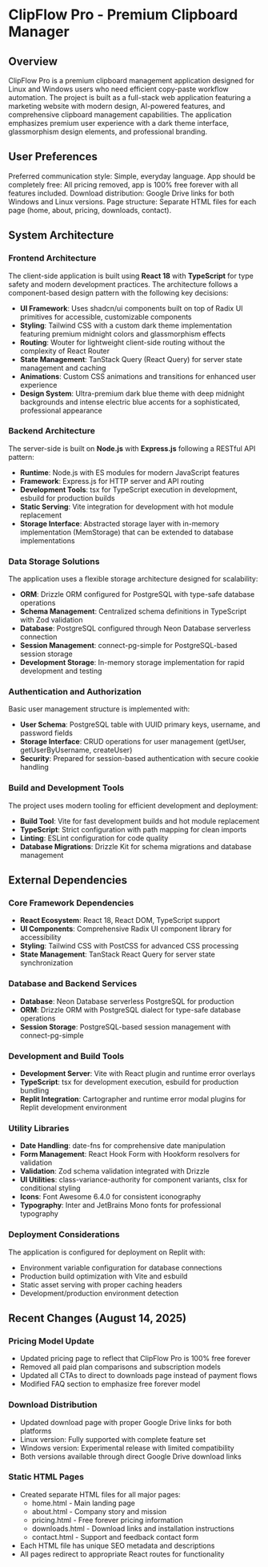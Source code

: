 # ClipFlow Pro - Premium Clipboard Manager

## Overview

ClipFlow Pro is a premium clipboard management application designed for Linux and Windows users who need efficient copy-paste workflow automation. The project is built as a full-stack web application featuring a marketing website with modern design, AI-powered features, and comprehensive clipboard management capabilities. The application emphasizes premium user experience with a dark theme interface, glassmorphism design elements, and professional branding.

## User Preferences

Preferred communication style: Simple, everyday language.
App should be completely free: All pricing removed, app is 100% free forever with all features included.
Download distribution: Google Drive links for both Windows and Linux versions.
Page structure: Separate HTML files for each page (home, about, pricing, downloads, contact).

## System Architecture

### Frontend Architecture
The client-side application is built using **React 18** with **TypeScript** for type safety and modern development practices. The architecture follows a component-based design pattern with the following key decisions:

- **UI Framework**: Uses shadcn/ui components built on top of Radix UI primitives for accessible, customizable components
- **Styling**: Tailwind CSS with a custom dark theme implementation featuring premium midnight colors and glassmorphism effects
- **Routing**: Wouter for lightweight client-side routing without the complexity of React Router
- **State Management**: TanStack Query (React Query) for server state management and caching
- **Animations**: Custom CSS animations and transitions for enhanced user experience
- **Design System**: Ultra-premium dark blue theme with deep midnight backgrounds and intense electric blue accents for a sophisticated, professional appearance

### Backend Architecture
The server-side is built on **Node.js** with **Express.js** following a RESTful API pattern:

- **Runtime**: Node.js with ES modules for modern JavaScript features
- **Framework**: Express.js for HTTP server and API routing
- **Development Tools**: tsx for TypeScript execution in development, esbuild for production builds
- **Static Serving**: Vite integration for development with hot module replacement
- **Storage Interface**: Abstracted storage layer with in-memory implementation (MemStorage) that can be extended to database implementations

### Data Storage Solutions
The application uses a flexible storage architecture designed for scalability:

- **ORM**: Drizzle ORM configured for PostgreSQL with type-safe database operations
- **Schema Management**: Centralized schema definitions in TypeScript with Zod validation
- **Database**: PostgreSQL configured through Neon Database serverless connection
- **Session Management**: connect-pg-simple for PostgreSQL-based session storage
- **Development Storage**: In-memory storage implementation for rapid development and testing

### Authentication and Authorization
Basic user management structure is implemented with:

- **User Schema**: PostgreSQL table with UUID primary keys, username, and password fields
- **Storage Interface**: CRUD operations for user management (getUser, getUserByUsername, createUser)
- **Security**: Prepared for session-based authentication with secure cookie handling

### Build and Development Tools
The project uses modern tooling for efficient development and deployment:

- **Build Tool**: Vite for fast development builds and hot module replacement
- **TypeScript**: Strict configuration with path mapping for clean imports
- **Linting**: ESLint configuration for code quality
- **Database Migrations**: Drizzle Kit for schema migrations and database management

## External Dependencies

### Core Framework Dependencies
- **React Ecosystem**: React 18, React DOM, TypeScript support
- **UI Components**: Comprehensive Radix UI component library for accessibility
- **Styling**: Tailwind CSS with PostCSS for advanced CSS processing
- **State Management**: TanStack React Query for server state synchronization

### Database and Backend Services
- **Database**: Neon Database serverless PostgreSQL for production
- **ORM**: Drizzle ORM with PostgreSQL dialect for type-safe database operations
- **Session Storage**: PostgreSQL-based session management with connect-pg-simple

### Development and Build Tools
- **Development Server**: Vite with React plugin and runtime error overlays
- **TypeScript**: tsx for development execution, esbuild for production bundling
- **Replit Integration**: Cartographer and runtime error modal plugins for Replit development environment

### Utility Libraries
- **Date Handling**: date-fns for comprehensive date manipulation
- **Form Management**: React Hook Form with Hookform resolvers for validation
- **Validation**: Zod schema validation integrated with Drizzle
- **UI Utilities**: class-variance-authority for component variants, clsx for conditional styling
- **Icons**: Font Awesome 6.4.0 for consistent iconography
- **Typography**: Inter and JetBrains Mono fonts for professional typography

### Deployment Considerations
The application is configured for deployment on Replit with:
- Environment variable configuration for database connections
- Production build optimization with Vite and esbuild
- Static asset serving with proper caching headers
- Development/production environment detection

## Recent Changes (August 14, 2025)

### Pricing Model Update
- Updated pricing page to reflect that ClipFlow Pro is 100% free forever
- Removed all paid plan comparisons and subscription models
- Updated all CTAs to direct to downloads page instead of payment flows
- Modified FAQ section to emphasize free forever model

### Download Distribution
- Updated download page with proper Google Drive links for both platforms
- Linux version: Fully supported with complete feature set
- Windows version: Experimental release with limited compatibility
- Both versions available through direct Google Drive download links

### Static HTML Pages
- Created separate HTML files for all major pages:
  - home.html - Main landing page
  - about.html - Company story and mission
  - pricing.html - Free forever pricing information
  - downloads.html - Download links and installation instructions
  - contact.html - Support and feedback contact form
- Each HTML file has unique SEO metadata and descriptions
- All pages redirect to appropriate React routes for functionality